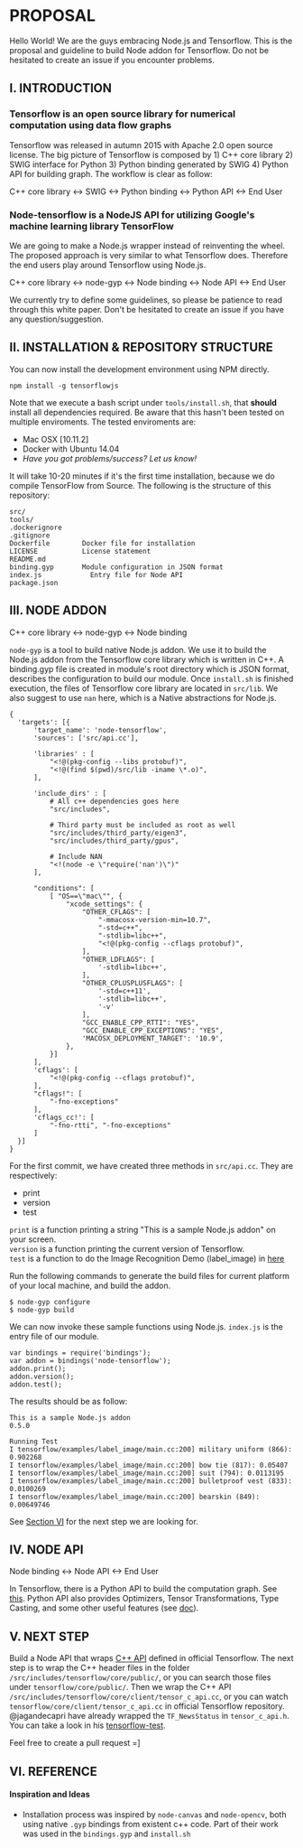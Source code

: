 # PROPOSAL

Hello World! We are the guys embracing Node.js and Tensorflow.
This is the proposal and guideline to build Node addon for Tensorflow.
Do not be hesitated to create an issue if you encounter problems.

## I. INTRODUCTION

### Tensorflow is an open source library for numerical computation using data flow graphs

Tensorflow was released in autumn 2015 with Apache 2.0 open source license. The big picture of Tensorflow is composed by 1) C++ core library 2) SWIG interface for Python 3) Python binding generated by SWIG 4) Python API for building graph. The workflow is clear as follow:

C++ core library <-> SWIG <-> Python binding <-> Python API <-> End User

### Node-tensorflow is a NodeJS API for utilizing Google's machine learning library TensorFlow

We are going to make a Node.js wrapper instead of reinventing the wheel. The proposed approach is very similar to what Tensorflow does. Therefore the end users play around Tensorflow using Node.js.

C++ core library <-> node-gyp <-> Node binding <-> Node API <-> End User

We currently try to define some guidelines, so please be patience to read through this white paper. Don't be hesitated to create an issue if you have any question/suggestion.

## II. INSTALLATION & REPOSITORY STRUCTURE

You can now install the development environment using NPM directly.

`npm install -g tensorflowjs`

Note that we execute a bash script under `tools/install.sh`, that **should** install all dependencies required. Be aware that this hasn't been tested on multiple enviroments. The tested enviroments are:

- Mac OSX [10.11.2]
- Docker with Ubuntu 14.04
- *Have you got problems/success? Let us know!*

It will take 10-20 minutes if it's the first time installation, because we do compile TensorFlow from Source. The following is the structure of this repository:

```
src/              
tools/	           
.dockerignore	    
.gitignore	      
Dockerfile        Docker file for installation
LICENSE	          License statement
README.md	        
binding.gyp	      Module configuration in JSON format
index.js	        Entry file for Node API
package.json      
```

## III. NODE ADDON

C++ core library <-> node-gyp <-> Node binding

`node-gyp` is a tool to build native Node.js addon. We use it to build the Node.js addon from the Tensorflow core library which is written in C++. A binding.gyp file is created in module's root directory which is JSON format, describes the configuration to build our module. Once `install.sh` is finished execution, the files of Tensorflow core library are located in `src/lib`. We also suggest to use `nan` here, which is a Native abstractions for Node.js.

```
{                                                                    
  'targets': [{
      'target_name': 'node-tensorflow',
      'sources': ['src/api.cc'],

      'libraries' : [
          "<!@(pkg-config --libs protobuf)",
          "<!@(find $(pwd)/src/lib -iname \*.o)",
      ],

      'include_dirs' : [
          # All c++ dependencies goes here
          "src/includes",

          # Third party must be included as root as well
          "src/includes/third_party/eigen3",
          "src/includes/third_party/gpus",

          # Include NAN
          "<!(node -e \"require('nan')\")"
      ],

      "conditions": [
          [ "OS==\"mac\"", {
              "xcode_settings": {
                  "OTHER_CFLAGS": [
                      "-mmacosx-version-min=10.7",
                      "-std=c++",
                      "-stdlib=libc++",
                      "<!@(pkg-config --cflags protobuf)",
                  ],
                  "OTHER_LDFLAGS": [
                      '-stdlib=libc++',
                  ],
                  "OTHER_CPLUSPLUSFLAGS": [
                      '-std=c++11',
                      '-stdlib=libc++',
                      '-v'
                  ],
                  "GCC_ENABLE_CPP_RTTI": "YES",
                  "GCC_ENABLE_CPP_EXCEPTIONS": "YES",
                  'MACOSX_DEPLOYMENT_TARGET': '10.9',
              },
          }]
      ],
      'cflags': [
          "<!@(pkg-config --cflags protobuf)",
      ],
      "cflags!": [
          "-fno-exceptions"
      ],
      'cflags_cc!': [
          "-fno-rtti", "-fno-exceptions"
      ]
  }]
}
```

For the first commit, we have created three methods in `src/api.cc`. They are respectively:

+ print
+ version
+ test

`print` is a function printing a string "This is a sample Node.js addon" on your screen.<br/>
`version` is a function printing the current version of Tensorflow.<br/>
`test` is a function to do the Image Recognition Demo (label_image) in [here](https://github.com/tensorflow/tensorflow/tree/master/tensorflow/examples/label_image) <br/>

Run the following commands to generate the build files for current platform of your local machine, and build the addon.

```
$ node-gyp configure
$ node-gyp build
```

We can now invoke these sample functions using Node.js. `index.js` is the entry file of our module. 

```
var bindings = require('bindings');
var addon = bindings('node-tensorflow');
addon.print();
addon.version();                               
addon.test();
```

The results should be as follow:

```
This is a sample Node.js addon
0.5.0

Running Test
I tensorflow/examples/label_image/main.cc:200] military uniform (866): 0.902268
I tensorflow/examples/label_image/main.cc:200] bow tie (817): 0.05407
I tensorflow/examples/label_image/main.cc:200] suit (794): 0.0113195
I tensorflow/examples/label_image/main.cc:200] bulletproof vest (833): 0.0100269
I tensorflow/examples/label_image/main.cc:200] bearskin (849): 0.00649746
```

See [Section VI](#v-next-step) for the next step we are looking for.

## IV. NODE API

Node binding <-> Node API <-> End User

In Tensorflow, there is a Python API to build the computation graph. See [this](https://www.tensorflow.org/versions/master/api_docs/cc/index.html). Python API also provides Optimizers, Tensor Transformations, Type Casting, and some other useful features (see [doc](https://www.tensorflow.org/versions/master/api_docs/python/array_ops.html)). 

## V. NEXT STEP

Build a Node API that wraps [C++ API](https://tensorflow.googlesource.com/tensorflow/+/master/tensorflow/g3doc/api_docs/cc/index.md) defined in official Tensorflow. The next step is to wrap the C++ header files in the folder `/src/includes/tensorflow/core/public/`, or you can search those files under `tensorflow/core/public/`. Then we wrap the C++ API `/src/includes/tensorflow/core/client/tensor_c_api.cc`, or you can watch `tensorflow/core/client/tensor_c_api.cc` in official Tensorflow repository. @jagandecapri have already wrapped the `TF_NewsStatus` in `tensor_c_api.h`. You can take a look in his [tensorflow-test](https://github.com/jagandecapri/tensorflow-test).

Feel free to create a pull request =]

## VI. REFERENCE

#### Inspiration and Ideas

+ Installation process was inspired by `node-canvas` and `node-opencv`, both using native `.gyp` bindings from
  existent c++ code. Part of their work was used in the `bindings.gyp` and `install.sh`

